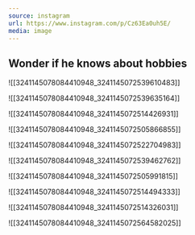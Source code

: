 ```yaml
---
source: instagram
url: https://www.instagram.com/p/Cz63Ea0uh5E/
media: image
---
```


## Wonder if he knows about hobbies

![[3241145078084410948_3241145072539610483]]

![[3241145078084410948_3241145072539635164]]

![[3241145078084410948_3241145072514426931]]

![[3241145078084410948_3241145072505866855]]

![[3241145078084410948_3241145072522704983]]

![[3241145078084410948_3241145072539462762]]

![[3241145078084410948_3241145072505991815]]

![[3241145078084410948_3241145072514494333]]

![[3241145078084410948_3241145072514326031]]

![[3241145078084410948_3241145072564582025]]

